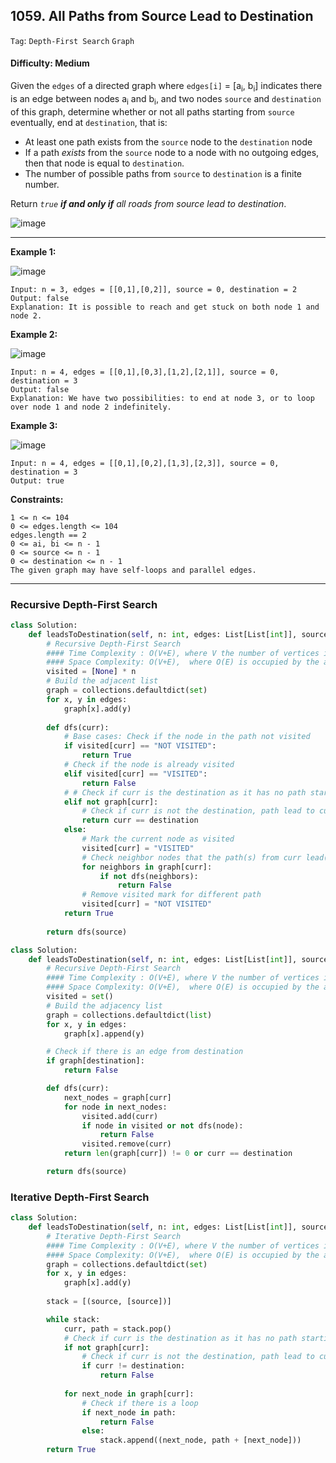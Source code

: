 ## 1059. All Paths from Source Lead to Destination

```Tag```: ```Depth-First Search``` ```Graph```

#### Difficulty: Medium

Given the ```edges``` of a directed graph where ```edges[i]``` = [a<sub>i</sub>, b<sub>i</sub>] indicates there is an edge between nodes a<sub>i</sub> and b<sub>i</sub>, and two nodes ```source``` and ```destination``` of this graph, determine whether or not all paths starting from ```source``` eventually, end at ```destination```, that is:

- At least one path exists from the ```source``` node to the ```destination``` node
- If a path _exists_ from the ```source``` node to a node with no outgoing edges, then that node is equal to ```destination```.
- The number of possible paths from ```source``` to ```destination``` is a finite number.

Return _```true``` __if and only if__ all roads from source lead to destination_.

![image](https://user-images.githubusercontent.com/35042430/211890862-628d407a-f75d-493a-a59c-111ae1492e14.png)

---

__Example 1:__

![image](https://assets.leetcode.com/uploads/2019/03/16/485_example_1.png)
```
Input: n = 3, edges = [[0,1],[0,2]], source = 0, destination = 2
Output: false
Explanation: It is possible to reach and get stuck on both node 1 and node 2.
```

__Example 2:__

![image](https://assets.leetcode.com/uploads/2019/03/16/485_example_2.png)
```
Input: n = 4, edges = [[0,1],[0,3],[1,2],[2,1]], source = 0, destination = 3
Output: false
Explanation: We have two possibilities: to end at node 3, or to loop over node 1 and node 2 indefinitely.
```

__Example 3:__

![image](https://assets.leetcode.com/uploads/2019/03/16/485_example_3.png)
```
Input: n = 4, edges = [[0,1],[0,2],[1,3],[2,3]], source = 0, destination = 3
Output: true
```

__Constraints:__
```
1 <= n <= 104
0 <= edges.length <= 104
edges.length == 2
0 <= ai, bi <= n - 1
0 <= source <= n - 1
0 <= destination <= n - 1
The given graph may have self-loops and parallel edges.
```

---

### Recursive Depth-First Search

```Python
class Solution:
    def leadsToDestination(self, n: int, edges: List[List[int]], source: int, destination: int) -> bool:
        # Recursive Depth-First Search
        #### Time Complexity : O(V+E), where V the number of vertices in the graph and E the number of edges in the graph
        #### Space Complexity: O(V+E),  where O(E) is occupied by the adjacency list and O(V) is occupied by the recursion stack
        visited = [None] * n
        # Build the adjacent list
        graph = collections.defaultdict(set)
        for x, y in edges:
            graph[x].add(y)
                
        def dfs(curr):
            # Base cases: Check if the node in the path not visited
            if visited[curr] == "NOT VISITED":
                return True
            # Check if the node is already visited
            elif visited[curr] == "VISITED":
                return False
            # # Check if curr is the destination as it has no path starting from
            elif not graph[curr]:
                # Check if curr is not the destination, path lead to curr does not lead to destination 
                return curr == destination
            else:
                # Mark the current node as visited
                visited[curr] = "VISITED"
                # Check neighbor nodes that the path(s) from curr lead(s) to
                for neighbors in graph[curr]:
                    if not dfs(neighbors):
                        return False
                # Remove visited mark for different path
                visited[curr] = "NOT VISITED"
            return True
        
        return dfs(source)
```

```Python
class Solution:
    def leadsToDestination(self, n: int, edges: List[List[int]], source: int, destination: int) -> bool:
        # Recursive Depth-First Search
        #### Time Complexity : O(V+E), where V the number of vertices in the graph and E the number of edges in the graph
        #### Space Complexity: O(V+E),  where O(E) is occupied by the adjacency list and O(V) is occupied by the recursion stack
        visited = set()
        # Build the adjacency list
        graph = collections.defaultdict(list)
        for x, y in edges:
            graph[x].append(y)

        # Check if there is an edge from destination
        if graph[destination]:
            return False

        def dfs(curr):
            next_nodes = graph[curr]
            for node in next_nodes:
                visited.add(curr)
                if node in visited or not dfs(node):
                    return False
                visited.remove(curr)
            return len(graph[curr]) != 0 or curr == destination

        return dfs(source)
```

### Iterative Depth-First Search

```Python
class Solution:
    def leadsToDestination(self, n: int, edges: List[List[int]], source: int, destination: int) -> bool:
        # Iterative Depth-First Search
        #### Time Complexity : O(V+E), where V the number of vertices in the graph and E the number of edges in the graph
        #### Space Complexity: O(V+E),  where O(E) is occupied by the adjacency list and O(V) is occupied by the recursion stack 
        graph = collections.defaultdict(set)
        for x, y in edges:
            graph[x].add(y)
        
        stack = [(source, [source])]

        while stack:
            curr, path = stack.pop()
            # Check if curr is the destination as it has no path starting from
            if not graph[curr]:
                # Check if curr is not the destination, path lead to curr does not lead to destination
                if curr != destination:
                    return False
            
            for next_node in graph[curr]:
                # Check if there is a loop
                if next_node in path:
                    return False
                else:
                    stack.append((next_node, path + [next_node]))
        return True
```
